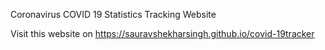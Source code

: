 Coronavirus COVID 19 Statistics Tracking Website

Visit this website on https://sauravshekharsingh.github.io/covid-19tracker
